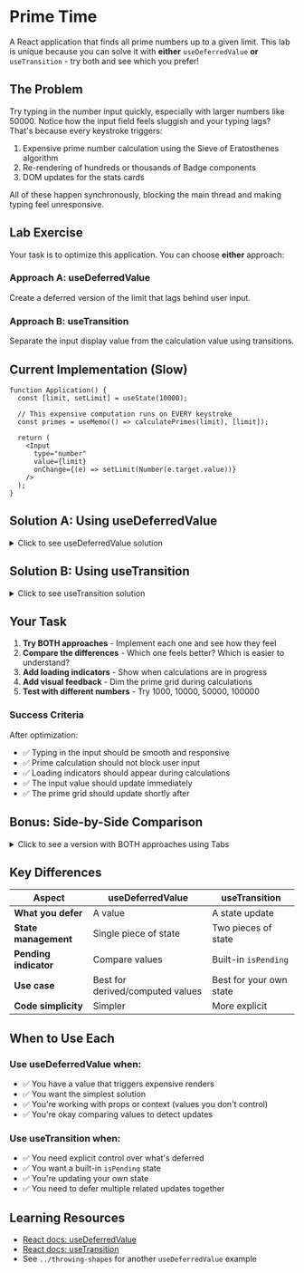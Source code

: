 # Prime Time

A React application that finds all prime numbers up to a given limit. This lab is unique because you can solve it with **either** `useDeferredValue` **or** `useTransition` - try both and see which you prefer!

## The Problem

Try typing in the number input quickly, especially with larger numbers like 50000. Notice how the input field feels sluggish and your typing lags? That's because every keystroke triggers:

1. Expensive prime number calculation using the Sieve of Eratosthenes algorithm
2. Re-rendering of hundreds or thousands of Badge components
3. DOM updates for the stats cards

All of these happen synchronously, blocking the main thread and making typing feel unresponsive.

## Lab Exercise

Your task is to optimize this application. You can choose **either** approach:

### Approach A: useDeferredValue

Create a deferred version of the limit that lags behind user input.

### Approach B: useTransition

Separate the input display value from the calculation value using transitions.

## Current Implementation (Slow)

```tsx
function Application() {
  const [limit, setLimit] = useState(10000);

  // This expensive computation runs on EVERY keystroke
  const primes = useMemo(() => calculatePrimes(limit), [limit]);

  return (
    <Input
      type="number"
      value={limit}
      onChange={(e) => setLimit(Number(e.target.value))}
    />
  );
}
```

## Solution A: Using useDeferredValue

<details>
<summary>Click to see useDeferredValue solution</summary>

```tsx
import { useState, useMemo, useDeferredValue } from 'react';

function Application() {
  const [limit, setLimit] = useState(10000);

  // Defer the expensive computation
  const deferredLimit = useDeferredValue(limit);
  const isCalculating = limit !== deferredLimit;

  const primes = useMemo(() => calculatePrimes(deferredLimit), [deferredLimit]);
  const largestPrime = primes.length > 0 ? primes[primes.length - 1] : 0;

  return (
    <Container className="my-8 space-y-8">
      <section>
        <h1 className="mb-2 text-3xl font-bold">Prime Time</h1>
        <p className="text-slate-600 dark:text-slate-400">
          Enter a number to find all prime numbers up to that limit.
        </p>
      </section>

      <section className="space-y-4">
        <Input
          type="number"
          label="Find primes up to:"
          value={limit}
          onChange={(e) => setLimit(Number(e.target.value))}
          min={2}
          max={100000}
        />
        {isCalculating && (
          <p className="text-sm text-slate-500">
            Calculating primes up to {limit.toLocaleString()}...
          </p>
        )}
      </section>

      <section>
        <Stats count={primes.length} largestPrime={largestPrime} limit={deferredLimit} />
      </section>

      <section>
        <div className={`transition-opacity ${isCalculating ? 'opacity-50' : 'opacity-100'}`}>
          <h2 className="mb-4 text-xl font-semibold">Prime Numbers Found</h2>
          <PrimeGrid primes={primes} />
        </div>
      </section>
    </Container>
  );
}
```

**Pros:**
- ✅ Simpler - just one line to add `useDeferredValue`
- ✅ Automatic - React handles the deferral
- ✅ Less state to manage

**Cons:**
- ❌ No explicit control over when deferral happens
- ❌ Have to compare values to know if updating

</details>

## Solution B: Using useTransition

<details>
<summary>Click to see useTransition solution</summary>

```tsx
import { useState, useMemo, useTransition } from 'react';

function Application() {
  // Separate input value from calculation value
  const [inputValue, setInputValue] = useState(10000);
  const [calculationLimit, setCalculationLimit] = useState(10000);
  const [isPending, startTransition] = useTransition();

  const primes = useMemo(() => calculatePrimes(calculationLimit), [calculationLimit]);
  const largestPrime = primes.length > 0 ? primes[primes.length - 1] : 0;

  const handleLimitChange = (e: React.ChangeEvent<HTMLInputElement>) => {
    const newValue = Number(e.target.value);

    // Update input immediately
    setInputValue(newValue);

    // Defer the expensive calculation
    startTransition(() => {
      setCalculationLimit(newValue);
    });
  };

  return (
    <Container className="my-8 space-y-8">
      <section>
        <h1 className="mb-2 text-3xl font-bold">Prime Time</h1>
        <p className="text-slate-600 dark:text-slate-400">
          Enter a number to find all prime numbers up to that limit.
        </p>
      </section>

      <section className="space-y-4">
        <Input
          type="number"
          label="Find primes up to:"
          value={inputValue}
          onChange={handleLimitChange}
          min={2}
          max={100000}
        />
        {isPending && (
          <p className="text-sm text-slate-500">
            Calculating primes up to {inputValue.toLocaleString()}...
          </p>
        )}
      </section>

      <section>
        <Stats count={primes.length} largestPrime={largestPrime} limit={calculationLimit} />
      </section>

      <section>
        <div className={`transition-opacity ${isPending ? 'opacity-50' : 'opacity-100'}`}>
          <h2 className="mb-4 text-xl font-semibold">Prime Numbers Found</h2>
          <PrimeGrid primes={primes} />
        </div>
      </section>
    </Container>
  );
}
```

**Pros:**
- ✅ Explicit `isPending` state (no value comparison needed)
- ✅ More control over what gets deferred
- ✅ Clearer intent in the code

**Cons:**
- ❌ Requires managing two pieces of state
- ❌ More boilerplate code
- ❌ Need to wrap state update in `startTransition`

</details>

## Your Task

1. **Try BOTH approaches** - Implement each one and see how they feel
2. **Compare the differences** - Which one feels better? Which is easier to understand?
3. **Add loading indicators** - Show when calculations are in progress
4. **Add visual feedback** - Dim the prime grid during calculations
5. **Test with different numbers** - Try 1000, 10000, 50000, 100000

### Success Criteria

After optimization:
- ✅ Typing in the input should be smooth and responsive
- ✅ Prime calculation should not block user input
- ✅ Loading indicators should appear during calculations
- ✅ The input value should update immediately
- ✅ The prime grid should update shortly after

## Bonus: Side-by-Side Comparison

<details>
<summary>Click to see a version with BOTH approaches using Tabs</summary>

```tsx
import { useState, useMemo, useDeferredValue, useTransition } from 'react';
import { Container } from '$components/container';
import { Input } from '$components/input';
import { Tabs, TabsList, TabsTrigger, TabsContent } from '$components/tabs';
import { PrimeGrid } from './components/prime-grid';
import { Stats } from './components/stats';
import { calculatePrimes } from './utilities/calculate-primes';

function DeferredVersion() {
  const [limit, setLimit] = useState(10000);
  const deferredLimit = useDeferredValue(limit);
  const isCalculating = limit !== deferredLimit;

  const primes = useMemo(() => calculatePrimes(deferredLimit), [deferredLimit]);
  const largestPrime = primes.length > 0 ? primes[primes.length - 1] : 0;

  return (
    <div className="space-y-6">
      <Input
        type="number"
        label="Find primes up to:"
        value={limit}
        onChange={(e) => setLimit(Number(e.target.value))}
        min={2}
        max={100000}
      />
      {isCalculating && <p className="text-sm text-slate-500">Calculating...</p>}
      <Stats count={primes.length} largestPrime={largestPrime} limit={deferredLimit} />
      <div className={`transition-opacity ${isCalculating ? 'opacity-50' : 'opacity-100'}`}>
        <PrimeGrid primes={primes} />
      </div>
    </div>
  );
}

function TransitionVersion() {
  const [inputValue, setInputValue] = useState(10000);
  const [calculationLimit, setCalculationLimit] = useState(10000);
  const [isPending, startTransition] = useTransition();

  const primes = useMemo(() => calculatePrimes(calculationLimit), [calculationLimit]);
  const largestPrime = primes.length > 0 ? primes[primes.length - 1] : 0;

  const handleChange = (e: React.ChangeEvent<HTMLInputElement>) => {
    const newValue = Number(e.target.value);
    setInputValue(newValue);
    startTransition(() => setCalculationLimit(newValue));
  };

  return (
    <div className="space-y-6">
      <Input
        type="number"
        label="Find primes up to:"
        value={inputValue}
        onChange={handleChange}
        min={2}
        max={100000}
      />
      {isPending && <p className="text-sm text-slate-500">Calculating...</p>}
      <Stats count={primes.length} largestPrime={largestPrime} limit={calculationLimit} />
      <div className={`transition-opacity ${isPending ? 'opacity-50' : 'opacity-100'}`}>
        <PrimeGrid primes={primes} />
      </div>
    </div>
  );
}

function Application() {
  return (
    <Container className="my-8 space-y-8">
      <section>
        <h1 className="mb-2 text-3xl font-bold">Prime Time - Comparison</h1>
        <p className="text-slate-600 dark:text-slate-400">
          Compare both optimization approaches side by side!
        </p>
      </section>

      <Tabs defaultValue="deferred">
        <TabsList>
          <TabsTrigger value="deferred">useDeferredValue</TabsTrigger>
          <TabsTrigger value="transition">useTransition</TabsTrigger>
        </TabsList>

        <TabsContent value="deferred">
          <DeferredVersion />
        </TabsContent>

        <TabsContent value="transition">
          <TransitionVersion />
        </TabsContent>
      </Tabs>
    </Container>
  );
}

export default Application;
```

</details>

## Key Differences

| Aspect | useDeferredValue | useTransition |
|--------|------------------|---------------|
| **What you defer** | A value | A state update |
| **State management** | Single piece of state | Two pieces of state |
| **Pending indicator** | Compare values | Built-in `isPending` |
| **Use case** | Best for derived/computed values | Best for your own state |
| **Code simplicity** | Simpler | More explicit |

## When to Use Each

### Use useDeferredValue when:
- ✅ You have a value that triggers expensive renders
- ✅ You want the simplest solution
- ✅ You're working with props or context (values you don't control)
- ✅ You're okay comparing values to detect updates

### Use useTransition when:
- ✅ You need explicit control over what's deferred
- ✅ You want a built-in `isPending` state
- ✅ You're updating your own state
- ✅ You need to defer multiple related updates together

## Learning Resources

- [React docs: useDeferredValue](https://react.dev/reference/react/useDeferredValue)
- [React docs: useTransition](https://react.dev/reference/react/useTransition)
- See `../throwing-shapes` for another `useDeferredValue` example

